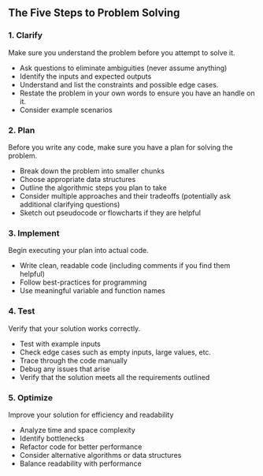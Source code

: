 ## The Five Steps to Problem Solving

### 1. Clarify
Make sure you understand the problem before you attempt to solve it. 
* Ask questions to eliminate ambiguities (never assume anything)
* Identify the inputs and expected outputs
* Understand and list the constraints and possible edge cases.
* Restate the problem in your own words to ensure you have an handle on it.
* Consider example scenarios

### 2. Plan
Before you write any code, make sure you have a plan for solving the problem.
* Break down the problem into smaller chunks
* Choose appropriate data structures
* Outline the algorithmic steps you plan to take
* Consider multiple approaches and their tradeoffs (potentially ask additional clarifying questions)
* Sketch out pseudocode or flowcharts if they are helpful

### 3. Implement
Begin executing your plan into actual code.
* Write clean, readable code (including comments if you find them helpful)
* Follow best-practices for programming
* Use meaningful variable and function names

### 4. Test
Verify that your solution works correctly.
* Test with example inputs
* Check edge cases such as empty inputs, large values, etc.
* Trace through the code manually
* Debug any issues that arise
* Verify that the solution meets all the requirements outlined

### 5. Optimize
Improve your solution for efficiency and readability
* Analyze time and space complexity
* Identify bottlenecks
* Refactor code for better performance
* Consider alternative algorithms or data structures
* Balance readability with performance


